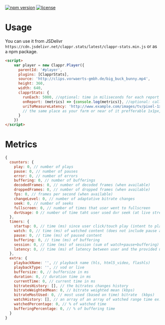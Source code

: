 [![npm version](https://badge.fury.io/js/clappr-stats.svg)](https://badge.fury.io/js/clappr-stats)
[![license](https://img.shields.io/badge/license-BSD--3--Clause-blue.svg)](https://img.shields.io/badge/license-BSD--3--Clause-blue.svg)

# Usage

You can use it from JSDelivr `https://cdn.jsdelivr.net/clappr.stats/latest/clappr-stats.min.js` or as a npm package.

```html
<script>
    var player = new Clappr.Player({
      parentId: '#player',
      plugins: [ClapprStats],
      source: 'http://clips.vorwaerts-gmbh.de/big_buck_bunny.mp4',
      height: 360,
      width: 640,
      clapprStats: {
        runEach: 5000, //optional: time in miliseconds for each report default:  5000
        onReport: (metrics) => {console.log(metrics)}, //optional: callback function default: console.log
        uriToMeasureLatency: 'http://www.example.com/images/tv/pixel-1x1-red.gif', //optional: provide an img uri hosted at
        // the same place as your farm or near of it prefferable 1x1px, without caching. default: none
      }
    })
</script>
```

# Metrics

```javascript
{
  counters: {
    play: 0, // number of plays
    pause: 0, // number of pauses
    error: 0, // number of errors
    buffering: 0, // number of bufferings
    decodedFrames: 0, // number of decoded frames (when available)
    droppedFrames: 0, // number of dropped frames (when available)
    fps: 0, // frames per second (when available)
    changeLevel: 0, // number of adaptative bitrate changes
    seek: 0, // number of seeks
    fullscreen: 0, // number of times that user went to fullscreen
    dvrUsage: 0 // number of time taht user used dvr seek (at live stream)
  },
  timers: {
    startup: 0, // time (ms) since user click/touch play (intent to play) to the play
    watch: 0, // time (ms) of watched content (does not include pause and buffering)
    pause: 0, // time (ms) of paused content
    buffering: 0, // time (ms) of buffering
    session: 0, // time (ms) of session (sum of watch+pause+buffering)
    latency: 0, // time (ms) of latency between user and the provided uri
  },
  extra: {
    playbackName: '', // playback name (hls, html5_video, flashls)
    playbackType: '', // vod or live
    buffersize: 0, // buffersize in ms
    duration: 0, // duration time in ms
    currentTime: 0, // current time in ms
    bitratesHistory: [], // the bitrates changes history
    bitrateWeightedMean: 0, // bitrate weighted mean (kbps)
    bitrateMostUsed: 0, // most used (based on time) bitrate  (kbps)
    watchHistory: [], // an array of an array of watched range time ex: [0, 2200]
    watchedPercentage: 0, // % of watched time
    bufferingPercentage: 0, // % of buffering time
  }
}
```

